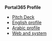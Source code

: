 **Portal365 Profile**

- [Pitch Deck](pitch-deck/index.html)
- [English profile](profile/index.html)
- [Arabic profile](profile/ar/index.html)
- [Web and system](web/www.portal365.org/login.html)
